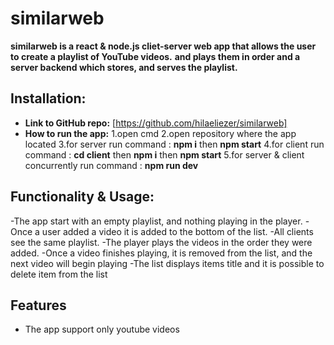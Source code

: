 # similarweb

**similarweb is a react & node.js cliet-server web app that allows the user to create a playlist of YouTube videos.**
**and plays them in order and a server backend which stores, and serves the playlist.**

## Installation:

- **Link to GitHub repo:** [https://github.com/hilaeliezer/similarweb]
- **How to run the app:**
  1.open cmd
  2.open repository where the app located
  3.for server run command : **npm i** then **npm start**
  4.for client run command : **cd client** then **npm i** then **npm start**
  5.for server & client concurrently run command : **npm run dev**

## Functionality & Usage:

-The app start with an empty playlist, and nothing playing in the player.
-Once a user added a video it is added to the bottom of the list.
-All clients see the same playlist.
-The player plays the videos in the order they were added.
-Once a video finishes playing, it is removed from the list, and the next video will begin playing
-The list displays items title and it is possible to delete item from the list

## Features

- The app support only youtube videos
